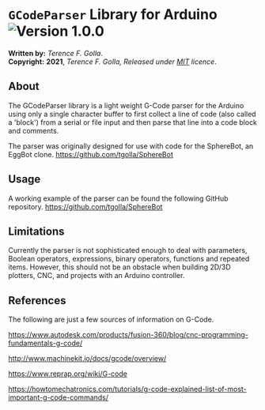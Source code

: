 # `GCodeParser` Library for Arduino ![Version 1.0.0](https://img.shields.io/badge/Version-1.0.0-blue.svg)

**Written by:** *Terence F. Golla*.  
**Copyright:** **2021**, *Terence F. Golla, Released under [MIT](/LICENSE) licence*.

## About
The GCodeParser library is a light weight G-Code parser for the Arduino using only a single character buffer to first collect a line of code (also called a 'block') from a serial or file input and then parse that line into a code block and comments.

The parser was originally designed for use with code for the SphereBot, an EggBot clone.
https://github.com/tgolla/SphereBot

## Usage

A working example of the parser can be found the following GitHub repository.
https://github.com/tgolla/SphereBot

## Limitations
Currently the parser is not sophisticated enough to deal with parameters, Boolean operators, expressions, binary operators, functions and repeated items. However, this should not be an obstacle when building 2D/3D plotters, CNC, and projects with an Arduino controller.

## References

The following are just a few sources of information on G-Code.

https://www.autodesk.com/products/fusion-360/blog/cnc-programming-fundamentals-g-code/

http://www.machinekit.io/docs/gcode/overview/

https://www.reprap.org/wiki/G-code

https://howtomechatronics.com/tutorials/g-code-explained-list-of-most-important-g-code-commands/
 